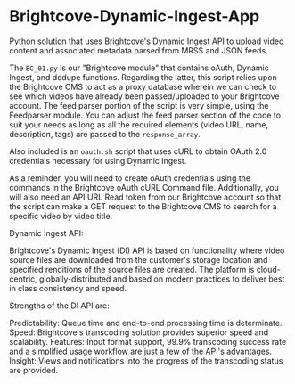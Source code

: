 # Brightcove-Dynamic-Ingest-App

Python solution that uses Brightcove's Dynamic Ingest API to upload video content and associated metadata parsed from MRSS and JSON feeds. 

The `BC_01.py` is our "Brightcove module" that contains oAuth, Dynamic Ingest, and dedupe functions. Regarding the latter, this script relies upon the Brightcove CMS to act as a proxy database wherein we can check to see which videos have already been passed/uploaded to your Brightcove account. The feed parser portion of the script is very simple, using the Feedparser module. You can adjust the feed parser section of the code to suit your needs as long as all the required elements (video URL, name, description, tags) are passed to the `response_array`.

Also included is an `oauth.sh` script that uses cURL to obtain OAuth 2.0 credentials necessary for using Dynamic Ingest. 

As a reminder, you will need to create oAuth credentials using the commands in the Brightcove oAuth cURL Command file. Additionally, you will also need an API URL Read token from our Brightcove account so that the script can make a GET request to the Brightcove CMS to search for a specific video by video title. 

Dynamic Ingest API: 

Brightcove's Dynamic Ingest (DI) API is based on functionality where video source files are downloaded from the customer's storage location and specified renditions of the source files are created. The platform is cloud-centric, globally-distributed and based on modern practices to deliver best in class consistency and speed.

Strengths of the DI API are:

Predictability: Queue time and end-to-end processing time is determinate.
Speed: Brightcove's transcoding solution provides superior speed and scalability.
Features: Input format support, 99.9% transcoding success rate and a simplified usage workflow are just a few of the API's advantages.
Insight: Views and notifications into the progress of the transcoding status are provided.

